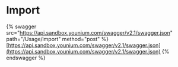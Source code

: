 # Import

{% swagger src="https://api.sandbox.younium.com/swagger/v2.1/swagger.json" path="/Usage/import" method="post" %}
[https://api.sandbox.younium.com/swagger/v2.1/swagger.json](https://api.sandbox.younium.com/swagger/v2.1/swagger.json)
{% endswagger %}
